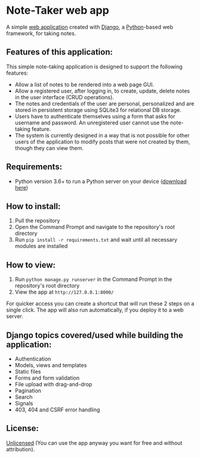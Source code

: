 # Note-Taker web app

A simple [web application](https://medium.com/@essentialdesign/website-vs-web-app-whats-the-difference-e499b18b60b4) created with [Django](https://www.djangoproject.com/), a [Python](https://www.python.org/)-based web framework, for taking notes.

## Features of this application: 

This simple note-taking application is designed to support the following features:

- Allow a list of notes to be rendered into a web page GUI.
- Allow a registered user, after logging in, to create, update, delete notes in the user interface (CRUD operations).
- The notes and credentials of the user are personal, personalized and are stored in persistent storage using SQLite3 for relational DB storage.
- Users have to authenticate themselves using a form that asks for username and password. An unregistered user cannot use the note-taking feature.
- The system is currently designed in a way that is not possible for other users of the application to modify posts that were not created by them, though they can view them.

## Requirements:

- Python version 3.6+ to run a Python server on your device ([download here](https://www.python.org/downloads/))

## How to install:

1. Pull the repository
2. Open the Command Prompt and navigate to the repository's root directory
3. Run `pip install -r requirements.txt` and wait until all necessary modules are installed

## How to view:

1. Run `python manage.py runserver` in the Command Prompt in the repository's root directory
2. View the app at `http://127.0.0.1:8000/`

For quicker access you can create a shortcut that will run these 2 steps on a single click.
The app will also run automatically, if you deploy it to a web server.

## Django topics covered/used while building the application:

- Authentication
- Models, views and templates
- Static files
- Forms and form validation
- File upload with drag-and-drop
- Pagination
- Search
- Signals
- 403, 404 and CSRF error handling

## License:

[Unlicensed](https://unlicense.org) (You can use the app anyway you want for free and without attribution).
